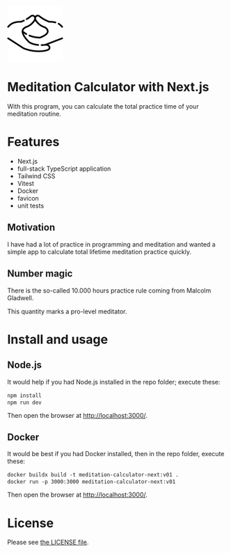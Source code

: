 ![Mudra](/public/mudra.png)

# Meditation Calculator with Next.js

With this program, you can calculate the total practice time of your meditation routine.

# Features

- Next.js
- full-stack TypeScript application
- Tailwind CSS
- Vitest
- Docker
- favicon
- unit tests

## Motivation

I have had a lot of practice in programming and meditation and wanted a simple app to calculate total lifetime meditation practice quickly.

## Number magic

There is the so-called 10.000 hours practice rule coming from Malcolm Gladwell.

This quantity marks a pro-level meditator.

# Install and usage

## Node.js

It would help if you had Node.js installed in the repo folder; execute these:

```
npm install
npm run dev
```

Then open the browser at [http://localhost:3000/](http://localhost:3000/).

## Docker

It would be best if you had Docker installed, then in the repo folder, execute these:

```
docker buildx build -t meditation-calculator-next:v01 .
docker run -p 3000:3000 meditation-calculator-next:v01
```

Then open the browser at [http://localhost:3000/](http://localhost:3000/).

# License

Please see [the LICENSE file](LICENSE).
